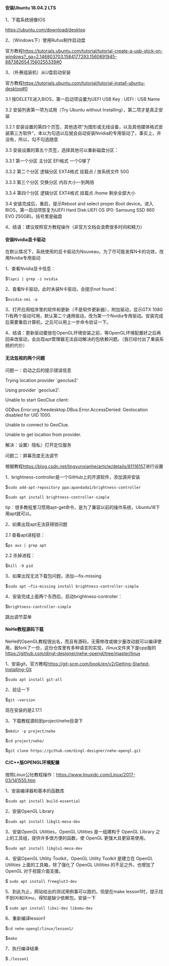 #### 安装Ubuntu 18.04.2 LTS

1、下载系统镜像IOS

<https://ubuntu.com/download/desktop>

2、（Windows下）使用Rufus制作启动盘

官方教程<https://tutorials.ubuntu.com/tutorial/tutorial-create-a-usb-stick-on-windows?_ga=2.146803703.1584177293.1560691945-887382654.1560255339#0>

3、（朴赛组装机）从U盘启动安装

官方教程<https://tutorials.ubuntu.com/tutorial/tutorial-install-ubuntu-desktop#0>

3.1 按DELETE进入BIOS，第一启动项设置为UEFI USB Key : UEFI : USB Name

3.2 安装列表第一项为试用（Try Ubuntu without Installing），第二项才是真正安装

3.2.1 安装设置的第四个页签，其他选项“为图形或无线设备，以及其他媒体格式安装第三方软件”，本以为勾选以后就会自动安装Nvidia的专用驱动了，事实上，并没有，所以，勾不勾选随意

3.3 安装设置的第五个页签，选择其他可以重新磁盘分区：

3.3.1 第一个分区  主分区  EFI格式  一个G够了

3.3.2 第二个分区  逻辑分区  EXT4格式  挂载点 /  放系统文件  50G

3.3.3 第三个分区  交换分区  内存大小一到两倍

3.3.4 第四个分区  逻辑分区  EXT4格式  挂载点 /home  剩余全部大小

3.4 安装完成后，重启，提示Reboot and select proper Boot device。进入BIOS，第一启动项恢复为UEFI Hard Disk:UEFI OS (P0: Samsung SSD 860 EVO 250GB)。括号里是磁盘

4、结语：建议按照官方教程操作（非官方文档会浪费很多时间和精力）



#### 安装Nvidia显卡驱动

在默认情况下，系统使用的显卡驱动为Nouveau，为了尽可能发挥N卡的功效，改用Nvidia专用驱动

1、查看Nvidia显卡信息：

$`lspci | grep -i nvidia`

2、查看N卡驱动，此时未装N卡驱动，会提示not found：

$`nvidia-smi -a`

3、打开应用程序里的软件和更新（不是软件更新器），附加驱动，显示GTX 1080 Ti有两个驱动可用，默认第二个通用驱动，改为第一个Nvidia专用驱动。安装完成后需要重启计算机，之后可以用上一步命令验证一下。

4、结语：更新驱动要放在OpenGL环境安装之前，等OpenGL环境配置好之后再回来改驱动，会出现apt管理器无法自动解决的包依赖问题。（我已经付出了重装系统的代价）



#### 无法忽视的两个问题

问题一：启动之后的提示错误信息

Trying location provider `geoclue2’

Using provider `geoclue2’.

Unable to start GeoClue client:

GDBus.Error:org.freedesktop.DBus.Error.AccessDenied: Geolocation disabled for UID 1000.

Unable to connect to GeoClue.

Unable to get location from provider.

解决：设置〉隐私〉打开定位服务

问题二：屏幕亮度无法调节

根据教程<https://blog.csdn.net/lingyunxianhe/article/details/81116157>进行设置

1、brightness-controller是一个GitHub上的开源软件，添加源并安装

$`sudo add-apt-repository ppa:apandada1/brightness-controller `

$`sudo apt install brightness-controller-simple`

tip：很多教程里习惯用apt-get命令，是为了兼容以前的操作系统，Ubuntu18下用apt就可以。

2、如果出现apt无法获得锁问题

2.1 查看apt进程锁：

$`ps aux | grep apt`

2.2 杀掉进程：

$`kill -9 pid`

3、如果出现无法下载包问题，添加—fix-missing

$`sudo apt —fix-missing install brightness-controller-simple`

4、安装完成上面两个东西后，启动brightness-controller：

$`brightness-controller-simple`

跳出调节菜单



#### NeHe教程源码下载

NeHe的OpenGL教程很出名，而且有源码，无需修改或做少量改动就可以编译使用，我fork了一份，这份仓库里有多种语言的实现，/linux文件夹下是cpp版的<https://github.com/dingl-designer/nehe-opengl/tree/master/linux>

1、安装git，官方教程<https://git-scm.com/book/en/v2/Getting-Started-Installing-Git>

$`sudo apt install git-all`

2、验证一下

$`git —version`

现在安装的是2.17.1

3、下载教程源码到project/nehe目录下

$`mkdir -p project/nehe`

$`cd project/nehe/`

$`git clone https://github.com/dingl-designer/nehe-opengl.git`



#### C/C++版OPENGL环境配置

按照Linux公社教程操作：<https://www.linuxidc.com/Linux/2017-03/141555.htm>

1、安装编译器和基本的函数库

$`sudo apt install build-essential`

2、安装OpenGL Library

$`sudo apt install libgl1-mesa-dev`

3、安装OpenGL Utilities，OpenGL Utilities 是一组建构于 OpenGL Library 之上的工具组，提供许多很方便的函数，使 OpenGL 更强大且更容易使用。

$`sudo apt install libglu1-mesa-dev`

4、安装OpenGL Utility Toolkit，OpenGL Utility Toolkit 是建立在 OpenGL Utilities 上面的工具箱，除了强化了 OpenGL Utilities 的不足之外，也增加了 OpenGL 对于视窗介面支援。

$ `sudo apt install freeglut3-dev`

5、到此为止，网站给出的测试用例事可以跑的。但是在make lesson1时，提示找不到lXi和lXmu，得知是缺少依赖包，安装一下

$ `sudo apt install libxi-dev libxmu-dev`

6、重新编译lesson1

$`cd nehe-opengl/linux/lesson1/`

$`make`

7、执行编译结果

$`./lesson1`